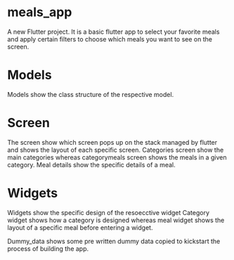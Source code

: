 # meals_app

A new Flutter project.
It is a basic flutter app to select your favorite meals and apply certain filters to choose which meals you want to see on the screen.

# Models
Models show the class structure of the respective model.

# Screen
The screen show which screen pops up on the stack managed by flutter and shows the layout of each specific screen.
Categories screen show the main categories whereas categorymeals screen shows the meals in a given category.
Meal details show the specific details of a meal.

# Widgets
Widgets show the specific design of the resoecctive widget
Category widget shows how a category is designed whereas meal widget shows the layout of a specific meal before entering a widget.

Dummy_data shows some pre written dummy data copied to kickstart the process of building the app.

